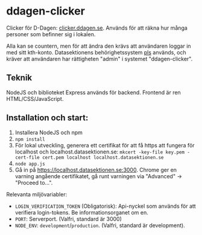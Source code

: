 # ddagen-clicker
Clicker för D-Dagen: [clicker.ddagen.se](http://clicker.ddagen.se). Används för att räkna hur många personer som befinner sig i lokalen.

Alla kan se countern, men för att ändra den krävs att användaren loggar in med sitt kth-konto. Datasektionens behörighetssystem [pls](https://pls.datasektionen.se) används, och kräver att användaren har rättigheten "admin" i systemet "ddagen-clicker".

## Teknik
NodeJS och biblioteket Express används för backend. Frontend är ren HTML/CSS/JavaScript.

## Installation och start:

1. Installera NodeJS och npm
2. `npm install`
3. För lokal utveckling, generera ett certifikat för att få https att fungera för localhost och localhost.datasektionen.se:
   `mkcert -key-file key.pem -cert-file cert.pem localhost localhost.datasektionen.se`
4. `node app.js`
5. Gå in på https://localhost.datasektionen.se:3000. Chrome ger en varning angående certifikatet, gå runt varningen via "Advanced" -> "Proceed to...".

Relevanta miljövariabler:

* `LOGIN_VERIFICATION_TOKEN` (Obligatorisk): Api-nyckel som används för att verifiera login-tokens. Be informationsorganet om en.
* `PORT`: Serverport. (Valfri, standard är 3000)
* `NODE_ENV`: `development`/`production`. (Valfri, standard är development).
